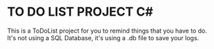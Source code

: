 # TO DO LIST PROJECT C#  
  
This is a ToDoList project for you to remind things that you have to do.  
It's not using a SQL Database, it's using a .db file to save your logs.
